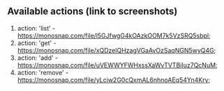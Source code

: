 ## Available actions (link to screenshots)

1. action: 'list' - https://monosnap.com/file/l5GJfwgG4kOAzkOOM7k5VzSRQ5sbpl;
2. action: 'get' - https://monosnap.com/file/xQDzelQHzagVGaAvOzSaqNGN5wyQ4G;
3. action: 'add' - https://monosnap.com/file/uVEWWYFWHxssXaWvTVTBiIuz7QcNuM;
4. action: 'remove' - https://monosnap.com/file/yLciw2G0cQxmAL6nhnoAEq54Yn4Kry;
